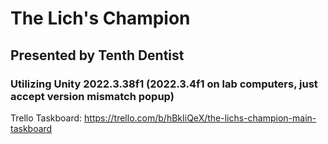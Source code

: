 # The Lich's Champion
## Presented by Tenth Dentist
### Utilizing Unity 2022.3.38f1 (2022.3.4f1 on lab computers, just accept version mismatch popup)
Trello Taskboard: https://trello.com/b/hBkIiQeX/the-lichs-champion-main-taskboard
